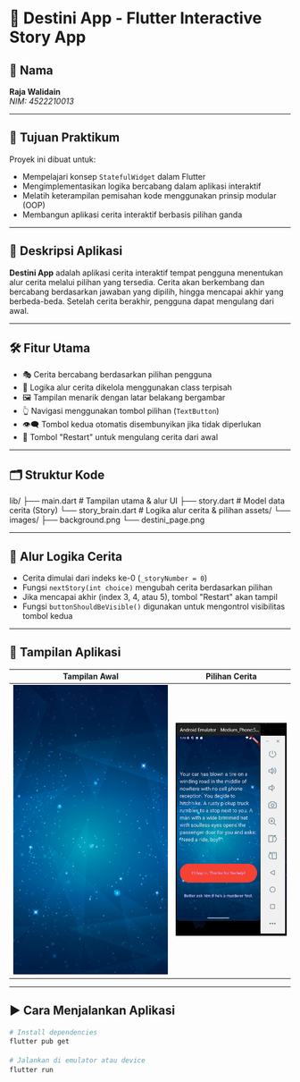# 🌟 Destini App - Flutter Interactive Story App

## 📌 Nama  
**Raja Walidain**  
_NIM: 4522210013_

---

## 🎯 Tujuan Praktikum

Proyek ini dibuat untuk:

- Mempelajari konsep `StatefulWidget` dalam Flutter
- Mengimplementasikan logika bercabang dalam aplikasi interaktif
- Melatih keterampilan pemisahan kode menggunakan prinsip modular (OOP)
- Membangun aplikasi cerita interaktif berbasis pilihan ganda

---

## 📱 Deskripsi Aplikasi

**Destini App** adalah aplikasi cerita interaktif tempat pengguna menentukan alur cerita melalui pilihan yang tersedia. Cerita akan berkembang dan bercabang berdasarkan jawaban yang dipilih, hingga mencapai akhir yang berbeda-beda. Setelah cerita berakhir, pengguna dapat mengulang dari awal.

---

## 🛠️ Fitur Utama

- 🎭 Cerita bercabang berdasarkan pilihan pengguna
- 🧠 Logika alur cerita dikelola menggunakan class terpisah
- 🖼️ Tampilan menarik dengan latar belakang bergambar
- 👆 Navigasi menggunakan tombol pilihan (`TextButton`)
- 👁️‍🗨️ Tombol kedua otomatis disembunyikan jika tidak diperlukan
- 🔁 Tombol "Restart" untuk mengulang cerita dari awal

---

## 🗂️ Struktur Kode

lib/
├── main.dart # Tampilan utama & alur UI
├── story.dart # Model data cerita (Story)
└── story_brain.dart # Logika alur cerita & pilihan
assets/
└── images/
├── background.png
└── destini_page.png


---

## 🧠 Alur Logika Cerita

- Cerita dimulai dari indeks ke-0 (`_storyNumber = 0`)
- Fungsi `nextStory(int choice)` mengubah cerita berdasarkan pilihan
- Jika mencapai akhir (index 3, 4, atau 5), tombol "Restart" akan tampil
- Fungsi `buttonShouldBeVisible()` digunakan untuk mengontrol visibilitas tombol kedua

---

## 📸 Tampilan Aplikasi

| Tampilan Awal | Pilihan Cerita |
|---------------|----------------|
| ![Screenshot1](assets/images/background.png) | ![Screenshot2](assets/images/destini_page.png) |

---

## ▶️ Cara Menjalankan Aplikasi

```bash
# Install dependencies
flutter pub get

# Jalankan di emulator atau device
flutter run
